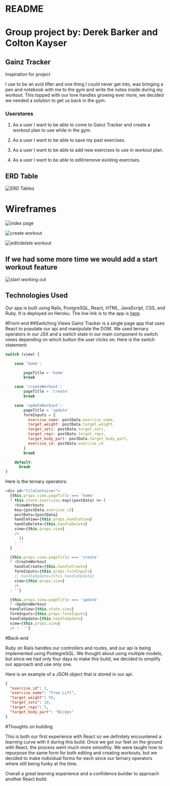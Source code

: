 # README

# Group project by: Derek Barker and Colton Kayser

## Gainz Tracker

Inspiration for project

I use to be an avid lifter and one thing I could never get into, was bringing a pen and notebook with me to the gym and write the notes inside during my workout. This topped with our love handles growing ever more, we decided we needed a solution to get us back in the gym.

### Userstores
1. As a user I want to be able to come to Gainz Tracker and create a workout plan to use while in the gym.

2. As a user I want to be able to save my past exercises.

3. As a user I want to be able to add new exercises to use in workout plan.

4. As a user I want to be able to edit/remove existing exercises.


## ERD Table

![ERD Tables](https://raw.githubusercontent.com/Hiaximize/Unit4GroupProject/master/Relational%20Tables.png)


# Wireframes

![index page](https://raw.githubusercontent.com/Hiaximize/Unit4GroupProject/master/app/assets/images/view_workouts.png)

![create workout](https://raw.githubusercontent.com/Hiaximize/Unit4GroupProject/master/app/assets/images/create_a_workout.png)


![edit/delete workout](https://raw.githubusercontent.com/Hiaximize/Unit4GroupProject/master/app/assets/images/edit_workout.png)

## If we had some more time we would add a start workout feature


![start working out](https://raw.githubusercontent.com/Hiaximize/Unit4GroupProject/master/app/assets/images/start_workout.png)

## Technologies Used
Our app is built using Rails, PostgreSQL, React, HTML, JavaScript, CSS, and Ruby. It is deployed on Heroku.
The live link is to the app is [here](https://frozen-tor-60140.herokuapp.com/#).

#Front-end
##Switching Views
Gainz Tracker is a single page app that uses React to populate our api and manipulate the DOM. We used ternary operators in our JSX and a switch state in our main component to switch views depending on which button the user clicks on.
Here is the switch statement:
```JavaScript
switch (view) {

    case 'home':

        pageTitle = 'home'
        break

    case 'createWorkout':
        pageTitle = 'create'
        break

    case 'updateWorkout':
        pageTitle = 'update'
        formInputs = {
          exercise_name: postData.exercise_name,
          target_weight: postData.target_weight,
          target_sets: postData.target_sets,
          target_reps: postData.target_reps,
          target_body_part: postData.target_body_part,
          exercise_id: postData.exercise_id
        }
        break

    default:
      break
}
```
Here is the ternary operators:
```JavaScript
<div id="tileContainer">
  {this.props.view.pageTitle === 'home'
  ? this.state.exercises.map((postData) => (
    <ViewWorkouts
    key={postData.exercise_id}
    postData={postData}
    handleView={this.props.handleView}
    handleDelete={this.handleDelete}
    view={this.props.view}
    />
      ))
    : ''
  }

  {this.props.view.pageTitle === 'create'
  ? <CreateWorkout
    handleCreate={this.handleCreate}
    formInputs={this.props.formInputs}
    // handleUpdate={this.handleUpdate}
    view={this.props.view}
    />
  : ''}

  {this.props.view.pageTitle === 'update'
  ? <UpdateWorkout
  handleView={this.state.view}
  formInputs={this.props.formInputs}
  handleUpdate={this.handleUpdate}
  view={this.props.view}
  /> :  ''}
```

#Back-end

Ruby on Rails handles our controllers and routes, and our api is being implemented using PostegreSQL. We thought about using multiple models, but since we had only four days to make this build, we decided to simplify our approach and use only one.

Here is an example of a JSON object that is stored in our api.

```JSON
{
  "exercise_id": 2,
  "exercise_name": "Free Lift",
  "target_weight": 50,
  "target_sets": 10,
  "target_reps": 5,
  "target_body_part": "Biceps"
}
```

#Thoughts on building

This is both our first experience with React so we definitely encountered a learning curve with it during this build. Once we got our feet on the ground with React, the process went much more smoothly. We were taught how to repurpose the same form for both editing and creating workouts, but we decided to make individual forms for each since our ternary operators where still being funky at the time.

Overall a great learning experience and a confidence builder to approach another React build.
